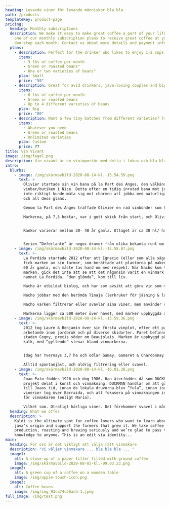 ```yaml
---
heading: Levande viner för levande människor bla bla
path: /products
templateKey: product-page
pricing:
  heading: Monthly subscriptions
  description: We make it easy to make great coffee a part of your life. Choose
    one of our monthly subscription plans to receive great coffee at your
    doorstep each month. Contact us about more details and payment info.
  plans:
    - description: Perfect for the drinker who likes to enjoy 1-2 cups per day.
      items:
        - 3 lbs of coffee per month
        - Green or roasted beans"
        - One or two varieties of beans"
      plan: Small
      price: "50"
    - description: Great for avid drinkers, java-loving couples and bigger crowds
      items:
        - 6 lbs of coffee per month
        - Green or roasted beans
        - Up to 4 different varieties of beans
      plan: Big
      price: "80"
    - description: Want a few tiny batches from different varieties? Try our custom plan
      items:
        - Whatever you need
        - Green or roasted beans
        - Unlimited varieties
      plan: Custom
      price: ??
title: Vin Vivant
image: /img/fagel.png
description: Vin vivant är en vinimportör med detta i fokus och bla bla bla
intro:
  blurbs:
    - image: /img/skärmavbild-2020-08-14-kl.-15.54.59.png
      text: >
        Olivier startade sin vin bana på la Part des Anges, den välkända
        vinbar/butiken i Nice. Detta efter en tidig inrutad bana mot juridik som
        inte riktigt kunde mäta sig mot charmen att jobba med naturliga viner
        och all dess glans.

        Genom la Part des Anges träffade Olivier en rad vinbönder som han spenderade timmar med & diskuterande odlingstekniker, vinmakarhemligheter och möjligheter. Han lyckades få praktik hos smått legendariska Antoine Arena på Korsika, Domaine Valette  i Bourgogne, Domaine Rivarton i Roussillon & Thierry Allemand i Cornas, innan han, 2014, tog över Bernard Boubals marker i Languedoc.

        Markerna, på 7,5 hektar, var i gott skick från start, och Olivier lyckades få ekologisk certifiering efter endast 1 år.  På markerna finns Cinsault, Syrah, Grenache, Merlot, Carignan, Mourvèdre & Cabernet Sauvignon, uppdelat på olika ploter runt Argelliers. 


        Rankor varierar mellan 30- 40 år gamla. Uttaget är ca 30 hl/ ha.


        Serien ”Deferlante” är negoc druvor från olika bekanta runt om i Frankrike som alltid är ofiltrerade & osvavlade. För de egna vinerna, les Vignes d`Olivier, tvekar olivier inte att använda ( väldigt sparsamt dock) svavel när det verkligen behövs.
    - image: /img/skärmavbild-2020-08-14-kl.-15.58.07.png
      text: >-
        La Perdida startade 2012 efter att Ignacio (eller som alla säger, Nacho)
        fick marken av sin farmor, som berättade att plantorna på maken var över
        60 år gamla, och måste tas hand om med respekt. När Nacho kom till
        marken, gick det inte att se att det någonsin varit en vinmark här, och
        namnet La Perdida, ”den glömda”, kom till liv. 

        Nacho är utbildat biolog, och har som avsikt att göra vin som man gjorde förr. Han har en förkärlek till Palomino och Garnacha Tintorera som var stora här före diktatorn Francos tid, men som under hans styre revs upp till förmån för bulkdruvor.

        Nacho jobbar med den berömda Tinaja (lerkrukor för jäsning & lagring) tillverkaren Juan Padilla, 5e generations tinajatillverkare, som har som standard att lagra vin i två år innan försäljning, för att säkra upp lerans täthet och kvalité.

        Nacho varken filtrerar eller svavlar sina viner, men använder vissa, väldigt fuktiga år, en mindre mängd koppar i vingården för att undvika röta & mögel.

        Markerna ligger ca 500 meter över havet, med marker uppbyggda av granit & lera.
    - image: /img/skärmavbild-2020-08-14-kl.-15.59.36.png
      text: >-
        2012 tog Laure & Benjamin över sin första vinplot, efter ett par års
        arbetande inom jordbruk och på diverse skidorter. Paret befinner sig i
        staden Cogny, precis söder om Beaujolais. Marken är uppbyggd på lera &
        kalk, med ”gyllende” stenar bland vinmarkerna.


        Idag har Yvernays 3,7 ha och odlar Gamay, Gamaret & Chardonnay. De är ekologiskt certifierade och köper inte in några druvor för negoc blends.

        Alltid spontanjäst, och aldrig filtrering eller svavel.
    - image: /img/skärmavbild-2020-08-14-kl.-16.01.28.png
      text: >-
        Joao Pato föddes 1920 och dog 1986. Han återföddes då som DUCKMAN, ett
        projekt delat i konst och vinmakning. DUCKMAN handlar om att gå tillbaka
        till Joaos tid, innan de lokala druvorna blev ”fula”, innan industriella
        vinerier tog över Barraida, och att fokusera på vinmakningen istället
        för vinmakaren (enligt Maria).

        Vilket som. Otroligt härliga viner. Det förekommer svavel i många av vinerna, men låga halter.
  heading: What we offer
  description: >
    Kaldi is the ultimate spot for coffee lovers who want to learn about their
    java’s origin and support the farmers that grew it. We take coffee
    production, roasting and brewing seriously and we’re glad to pass that
    knowledge to anyone. This is an edit via identity...
main:
  heading: För oss är det viktigt att välja rätt vinmakare
  description: "Vi väljer vinmakare ... bla bla bla ... "
  image1:
    alt: A close-up of a paper filter filled with ground coffee
    image: /img/skärmavbild-2020-08-03-kl.-09.03.23.png
  image2:
    alt: A green cup of a coffee on a wooden table
    image: /img/apple-touch-icon.png
  image3:
    alt: Coffee beans
    image: /img/img_93ca74c36acb-1.jpeg
full_image: /img/test.png
---
```

